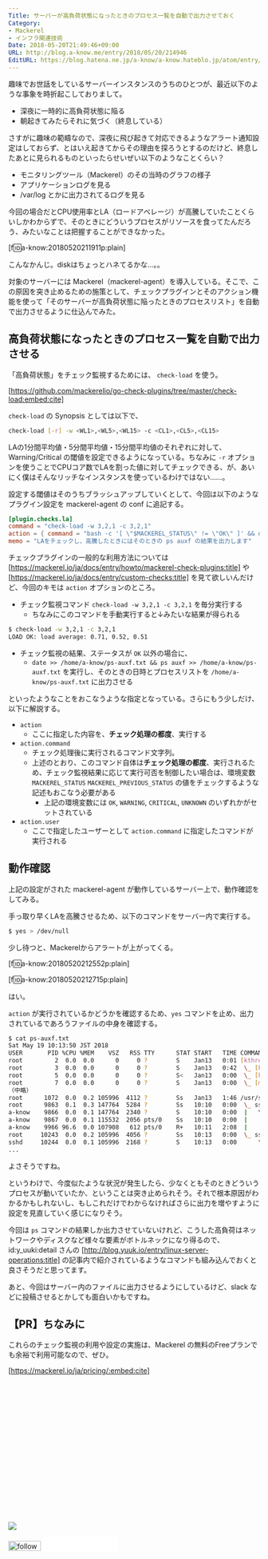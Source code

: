 ```yaml
---
Title: サーバーが高負荷状態になったときのプロセス一覧を自動で出力させておく
Category:
- Mackerel
- インフラ関連技術
Date: 2018-05-20T21:49:46+09:00
URL: http://blog.a-know.me/entry/2018/05/20/214946
EditURL: https://blog.hatena.ne.jp/a-know/a-know.hateblo.jp/atom/entry/17391345971646337128
---
```


趣味でお世話をしているサーバーインスタンスのうちのひとつが、最近以下のような事象を時折起こしておりまして。


- 深夜に一時的に高負荷状態に陥る
- 朝起きてみたらそれに気づく（終息している）


さすがに趣味の範疇なので、深夜に飛び起きて対応できるようなアラート通知設定はしておらず、とはいえ起きてからその理由を探ろうとするのだけど、終息したあとに見られるものといったらせいぜい以下のようなことくらい？

- モニタリングツール（Mackerel）のその当時のグラフの様子
- アプリケーションログを見る
- /var/log とかに出力されてるログを見る

今回の場合だとCPU使用率とLA（ロードアベレージ）が高騰していたことくらいしかわからずで、そのときにどういうプロセスがリソースを食ってたんだろう、みたいなことは把握することができなかった。


[f:id:a-know:20180520211911p:plain]


こんなかんじ。diskはちょっとハネてるかな...。。


対象のサーバーには Mackerel（mackerel-agent）を導入している。そこで、この原因を突き止めるための施策として、チェックプラグインとそのアクション機能を使って「そのサーバーが高負荷状態に陥ったときのプロセスリスト」を自動で出力させるように仕込んでみた。




<!-- more -->




## 高負荷状態になったときのプロセス一覧を自動で出力させる

「高負荷状態」をチェック監視するためには、 `check-load` を使う。




[https://github.com/mackerelio/go-check-plugins/tree/master/check-load:embed:cite]




`check-load` の Synopsis としては以下で、

```sh
check-load [-r] -w <WL1>,<WL5>,<WL15> -c <CL1>,<CL5>,<CL15>
```

LAの1分間平均値・5分間平均値・15分間平均値のそれぞれに対して、Warning/Critical の閾値を設定できるようになっている。ちなみに `-r` オプションを使うことでCPUコア数でLAを割った値に対してチェックできる、が、あいにく僕はそんなリッチなインスタンスを使っているわけではない......。


設定する閾値はそのうちブラッシュアップしていくとして、今回は以下のようなプラグイン設定を mackerel-agent の conf に追記する。


```TOML
[plugin.checks.la]
command = "check-load -w 3,2,1 -c 3,2,1"
action = { command = "bash -c '[ \"$MACKEREL_STATUS\" != \"OK\" ]' && date >> /home/a-know/ps-auxf.txt && ps auxf >> /home/a-know/ps-auxf.txt", user = "a-know" }
memo = "LAをチェックし、高騰したときにはそのときの ps auxf の結果を出力します"
```


チェックプラグインの一般的な利用方法については [https://mackerel.io/ja/docs/entry/howto/mackerel-check-plugins:title] や [https://mackerel.io/ja/docs/entry/custom-checks:title] を見て欲しいんだけど、今回のキモは `action` オプションのところ。


- チェック監視コマンド `check-load -w 3,2,1 -c 3,2,1` を毎分実行する
    - ちなみにこのコマンドを手動実行すると↓みたいな結果が得られる

```sh
$ check-load -w 3,2,1 -c 3,2,1
LOAD OK: load average: 0.71, 0.52, 0.51
```

- チェック監視の結果、ステータスが `OK` 以外の場合に、
    - `date >> /home/a-know/ps-auxf.txt && ps auxf >> /home/a-know/ps-auxf.txt` を実行し、そのときの日時とプロセスリストを `/home/a-know/ps-auxf.txt` に出力させる


といったようなことをおこなうような指定となっている。さらにもう少しだけ、以下に解説する。


- `action`
    - ここに指定した内容を、**チェック処理の都度**、実行する
- `action.command`
    - チェック処理後に実行されるコマンド文字列。
    - 上述のとおり、このコマンド自体は**チェック処理の都度**、実行されるため、チェック監視結果に応じて実行可否を制御したい場合は、環境変数 `MACKEREL_STATUS` `MACKEREL_PREVIOUS_STATUS` の値をチェックするような記述もおこなう必要がある
        - 上記の環境変数には `OK`, `WARNING`, `CRITICAL`, `UNKNOWN` のいずれかがセットされている
- `action.user`
    - ここで指定したユーザーとして `action.command` に指定したコマンドが実行される


## 動作確認
上記の設定がされた mackerel-agent が動作しているサーバー上で、動作確認をしてみる。


手っ取り早くLAを高騰させるため、以下のコマンドをサーバー内で実行する。


```sh
$ yes > /dev/null
```


少し待つと、Mackerelからアラートが上がってくる。

[f:id:a-know:20180520212552p:plain]


[f:id:a-know:20180520212715p:plain]


はい。


`action` が実行されているかどうかを確認するため、`yes` コマンドを止め、出力されているであろうファイルの中身を確認する。


```sh
$ cat ps-auxf.txt 
Sat May 19 10:13:50 JST 2018
USER       PID %CPU %MEM    VSZ   RSS TTY      STAT START   TIME COMMAND
root         2  0.0  0.0      0     0 ?        S    Jan13   0:01 [kthreadd]
root         3  0.0  0.0      0     0 ?        S    Jan13   0:42  \_ [ksoftirqd/0]
root         5  0.0  0.0      0     0 ?        S<   Jan13   0:00  \_ [kworker/0:0H]
root         7  0.0  0.0      0     0 ?        S    Jan13   0:00  \_ [migration/0]
（中略）
root      1072  0.0  0.2 105996  4112 ?        Ss   Jan13   1:46 /usr/sbin/sshd -D
root      9863  0.1  0.3 147764  5284 ?        Ss   10:10   0:00  \_ sshd: a-know [priv]
a-know    9866  0.0  0.1 147764  2340 ?        S    10:10   0:00  |   \_ sshd: a-know@pts/0
a-know    9867  0.0  0.1 115532  2056 pts/0    Ss   10:10   0:00  |       \_ -bash
a-know    9966 96.6  0.0 107908   612 pts/0    R+   10:11   2:08  |           \_ yes
root     10243  0.0  0.2 105996  4056 ?        Ss   10:13   0:00  \_ sshd: [accepted]
sshd     10244  0.0  0.1 105996  2168 ?        S    10:13   0:00      \_ sshd: [net]
...
```

よさそうですね。


というわけで、今度似たような状況が発生したら、少なくともそのときどういうプロセスが動いていたか、ということは突き止められそう。それで根本原因がわかるかもしれないし、もしこれだけでわからなければさらに出力を増やすように設定を見直していく感じになりそう。


今回は `ps` コマンドの結果しか出力させていないけれど、こうした高負荷はネットワークやディスクなど様々な要素がボトルネックになり得るので、id:y_uuki:detail さんの [http://blog.yuuk.io/entry/linux-server-operations:title] の記事内で紹介されているようなコマンドも組み込んでおくと良さそうだと思ってます。


あと、今回はサーバー内のファイルに出力させるようにしているけど、slack などに投稿させるとかしても面白いかもですね。


## 【PR】ちなみに
これらのチェック監視の利用や設定の実施は、Mackerel の無料のFreeプランでも余裕で利用可能なので、ぜひ。


[https://mackerel.io/ja/pricing/:embed:cite]


<div>
<br>
<script async src="//pagead2.googlesyndication.com/pagead/js/adsbygoogle.js"></script>
<!-- article-bottom2 -->
<ins class="adsbygoogle"
     style="display:inline-block;width:300px;height:250px"
     data-ad-client="ca-pub-3463034538369189"
     data-ad-slot="5274552934"></ins>
<script>
(adsbygoogle = window.adsbygoogle || []).push({});
</script>

<a href="http://bit.ly/grass-graph" target='blank' rel="nofollow"><img src="https://cdn-ak.f.st-hatena.com/images/fotolife/a/a-know/20170405/20170405220342.png"></a>
<br>
</div>

<div>
<a href='http://cloud.feedly.com/#subscription%2Ffeed%2Fhttp%3A%2F%2Fblog.a-know.me%2Ffeed'  target='blank'><img id='feedlyFollow' src='http://s3.feedly.com/img/follows/feedly-follow-rectangle-volume-small_2x.png' alt='follow us in feedly' width='65' height='20'></a>



<iframe src="//blog.hatena.ne.jp/a-know/a-know.hateblo.jp/subscribe/iframe" allowtransparency="true" frameborder="0" scrolling="no" width="150" height="28"></iframe>
</div>
